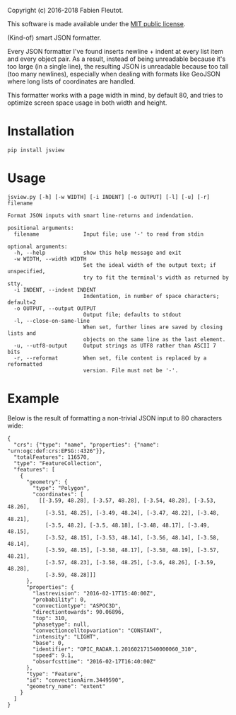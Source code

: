Copyright (c) 2016-2018 Fabien Fleutot.

This software is made available under the
[MIT public license](https://opensource.org/licenses/MIT).

(Kind-of) smart JSON formatter.

Every JSON formatter I've found inserts newline + indent at every
list item and every object pair. As a result, instead of being
unreadable because it's too large (in a single line), the resulting
JSON is unreadable because too tall (too many newlines), especially
when dealing with formats like GeoJSON where long lists of
coordinates are handled.

This formatter works with a page width in mind, by default 80, and
tries to optimize screen space usage in both width and height.

# Installation

    pip install jsview

# Usage

```
jsview.py [-h] [-w WIDTH] [-i INDENT] [-o OUTPUT] [-l] [-u] [-r] filename

Format JSON inputs with smart line-returns and indendation.

positional arguments:
  filename              Input file; use '-' to read from stdin

optional arguments:
  -h, --help            show this help message and exit
  -w WIDTH, --width WIDTH
                        Set the ideal width of the output text; if unspecified,
                        try to fit the terminal's width as returned by stty.
  -i INDENT, --indent INDENT
                        Indentation, in number of space characters; default=2
  -o OUTPUT, --output OUTPUT
                        Output file; defaults to stdout
  -l, --close-on-same-line
                        When set, further lines are saved by closing lists and
                        objects on the same line as the last element.
  -u, --utf8-output     Output strings as UTF8 rather than ASCII 7 bits
  -r, --reformat        When set, file content is replaced by a reformatted
                        version. File must not be '-'.
```

# Example

Below is the result of formatting a non-trivial JSON input to 80 characters wide:

```
{
  "crs": {"type": "name", "properties": {"name": "urn:ogc:def:crs:EPSG::4326"}},
  "totalFeatures": 116570,
  "type": "FeatureCollection",
  "features": [
    {
      "geometry": {
        "type": "Polygon",
        "coordinates": [
          [[-3.59, 48.28], [-3.57, 48.28], [-3.54, 48.28], [-3.53, 48.26],
            [-3.51, 48.25], [-3.49, 48.24], [-3.47, 48.22], [-3.48, 48.21],
            [-3.5, 48.2], [-3.5, 48.18], [-3.48, 48.17], [-3.49, 48.15],
            [-3.52, 48.15], [-3.53, 48.14], [-3.56, 48.14], [-3.58, 48.14],
            [-3.59, 48.15], [-3.58, 48.17], [-3.58, 48.19], [-3.57, 48.21],
            [-3.57, 48.23], [-3.58, 48.25], [-3.6, 48.26], [-3.59, 48.28],
            [-3.59, 48.28]]]
      },
      "properties": {
        "lastrevision": "2016-02-17T15:40:00Z",
        "probability": 0,
        "convectiontype": "ASPOC3D",
        "directiontowards": 90.06896,
        "top": 310,
        "phasetype": null,
        "convectioncelltopvariation": "CONSTANT",
        "intensity": "LIGHT",
        "base": 0,
        "identifier": "OPIC_RADAR.1.201602171540000060_310",
        "speed": 9.1,
        "obsorfcsttime": "2016-02-17T16:40:00Z"
      },
      "type": "Feature",
      "id": "convectionAirm.3449590",
      "geometry_name": "extent"
    }
  ]
}
```

